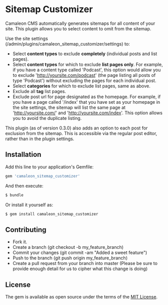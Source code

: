 # Sitemap Customizer
Camaleon CMS automatically generates sitemaps for all content of your site. This plugin allows you to select content to omit from the sitemap.

Use the site settings (/admin/plugins/camaleon_sitemap_customizer/settings) to:
- Select **content types** to exclude **completely** (individual posts and list pages).
- Select **content types** for which to exclude **list pages only**. For example, if you have a content type called 'Podcast', this option would allow you to exclude 'http://yoursite.com/podcast' (the page listing all posts of type 'Podcast') without excluding the pages for each individual post.
- Select **categories** for which to exclude list pages, same as above.
- Exclude all **tag** list pages.
- Exclude post url for page designated as the homepage. For example, if you have a page called '/index' that you have set as your homepage in the site settings, the sitemap will list the same page at 'http://yoursite.com/' and 'http://yoursite.com/index'. This option allows you to avoid the duplicate listing.

This plugin (as of version 0.3.0) also adds an option to each post for exclusion from the sitemap. This is accessible via the regular post editor, rather than in the plugin settings.

## Installation
Add this line to your application's Gemfile:

```ruby
gem 'camaleon_sitemap_customizer'
```

And then execute:
```bash
$ bundle
```

Or install it yourself as:
```bash
$ gem install camaleon_sitemap_customizer
```

## Contributing
- Fork it.
- Create a branch (git checkout -b my_feature_branch)
- Commit your changes (git commit -am "Added a sweet feature")
- Push to the branch (git push origin my_feature_branch)
- Create a pull request from your branch into master (Please be sure to provide enough detail for us to cipher what this change is doing)

## License
The gem is available as open source under the terms of the [MIT License](http://opensource.org/licenses/MIT).
